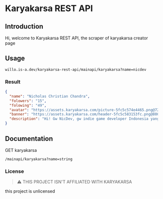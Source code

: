 # Karyakarsa REST API



## Introduction

Hi, welcome to Karyakarsa REST API, the scraper of karyakarsa creator page

## Usage

 ```
 willo.is-a.dev/karyakarsa-rest-api/mainapi/karyakarsa?name=nicdev
 ```

### Result

```json
{
  "name": "Nicholas Christian Chandra",
  "folowers": "15",
  "folowing": "49",
  "avatar": "https://assets.karyakarsa.com/picture-5fc5c574e4465.png@72w.jpg",
  "banner": "https://assets.karyakarsa.com/header-5fc5c583153fc.png@800w.jpg",
  "description": "Hi! Gw NicDev, gw indie game developer Indonesia yang ngebuat game-game gratis dan bayar di waktu luang gw dan suka dokumentasiin pembuatannya di YouTube gw. Kalian bisa support gw dengan donasi di sini dan dapet keuntungan seperti akses game, dll"
}
```

## Documentation

GET karyakarsa

```/mainapi/karyakarsa?name=string```

### License
> :warning: THIS PROJECT ISN'T AFFILIATED WITH KARYAKARSA

this project is unlicensed


